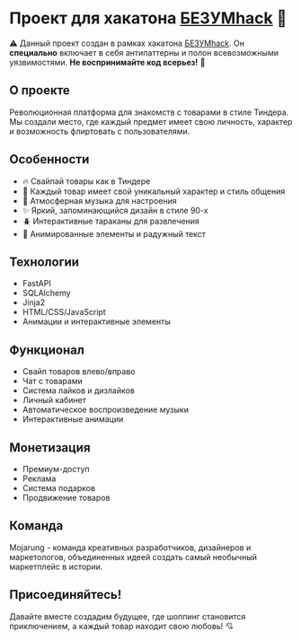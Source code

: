 # Проект для хакатона [БЕЗУМhack](https://bezumci.wtf/hack/) 🍓
⚠️ Данный проект создан в рамках хакатона [БЕЗУМhack](https://bezumci.wtf/hack/). Он **специально** включает в себя антипаттерны и полон всевозможными уязвимостями. **Не воспринимайте код всерьез!** 🚫

## О проекте
Революционная платформа для знакомств с товарами в стиле Тиндера. Мы создали место, где каждый предмет имеет свою личность, характер и возможность флиртовать с пользователями.

## Особенности
- 🔥 Свайпай товары как в Тиндере
- 💋 Каждый товар имеет свой уникальный характер и стиль общения
- 🎵 Атмосферная музыка для настроения
- ✨ Яркий, запоминающийся дизайн в стиле 90-х
- 🪲 Интерактивные тараканы для развлечения
- 🌈 Анимированные элементы и радужный текст

## Технологии
- FastAPI
- SQLAlchemy
- Jinja2
- HTML/CSS/JavaScript
- Анимации и интерактивные элементы

## Функционал
- Свайп товаров влево/вправо
- Чат с товарами
- Система лайков и дизлайков
- Личный кабинет
- Автоматическое воспроизведение музыки
- Интерактивные анимации

## Монетизация
- Премиум-доступ
- Реклама
- Система подарков
- Продвижение товаров

## Команда
Mojarung - команда креативных разработчиков, дизайнеров и маркетологов, объединенных идеей создать самый необычный маркетплейс в истории.

## Присоединяйтесь!
Давайте вместе создадим будущее, где шоппинг становится приключением, а каждый товар находит свою любовь! 💘

